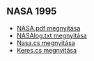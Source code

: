 ## NASA 1995

- [NASA.pdf megnyitása](NASA/NASA.pdf)
- [NASAlog.txt megnyitása](NASA/NASAlog.txt)
- [Nasa.cs megnyitása](NASA/Nasa.cs)
- [Keres.cs megnyitása](NASA/Keres.cs)
  
